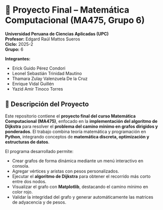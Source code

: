 # 🧮 Proyecto Final – Matemática Computacional (MA475, Grupo 6)

**Universidad Peruana de Ciencias Aplicadas (UPC)**  
**Profesor:** Edgard Raúl Mattos Sueros  
**Ciclo:** 2025-2  
**Grupo:** 6  

**Integrantes:**  
- Erick Guido Pérez Condori  
- Leonel Sebastián Trinidad Mautino  
- Thamara Zulay Valenzuela De la Cruz  
- Enrique Vidal Guillén  
- Yazid Amir Tinoco Torres  

## 📘 Descripción del Proyecto
Este repositorio contiene el **proyecto final del curso Matemática Computacional (MA475)**, enfocado en la **implementación del algoritmo de Dijkstra** para resolver el **problema del camino mínimo en grafos dirigidos y ponderados**.
El trabajo combina teoría matemática y programación en **Python**, integrando conceptos de **matemática discreta, optimización y estructuras de datos**.

El programa desarrollado permite:
- Crear grafos de forma dinámica mediante un menú interactivo en consola.  
- Agregar vértices y aristas con pesos personalizados.  
- Ejecutar el **algoritmo de Dijkstra** para obtener el recorrido más corto entre dos nodos.  
- Visualizar el grafo con **Matplotlib**, destacando el camino mínimo en color rojo.  
- Validar la integridad del grafo y generar automáticamente las matrices de adyacencia y de pesos.

